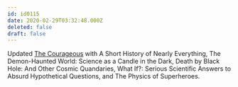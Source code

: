 ```yaml
---
id: id0115
date: 2020-02-29T03:32:48.000Z
deleted: false
draft: false
---
```


Updated [The Courageous][1] with A Short History of Nearly Everything, The Demon-Haunted World: Science as a Candle in the Dark, Death by Black Hole: And Other Cosmic Quandaries, What If?: Serious Scientific Answers to Absurd Hypothetical Questions, and The Physics of Superheroes.

[1]: the-courageous.html